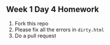 ## Week 1 Day 4 Homework
1. Fork this repo
2. Please fix all the errors in `dirty.html`
3. Do a pull request